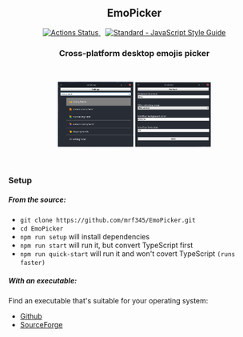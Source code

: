 <h2 align='center'>EmoPicker</h2>
<p align='center'>
    <a href='https://github.com/mrf345/EmoPicker/actions' target='_blank' style='margin-right: 2%'>
        <img alt='Actions Status' src='https://github.com/mrf345/EmoPicker/workflows/CI/badge.svg' />
    </a>
    <a href="https://standardjs.com">
        <img src="https://img.shields.io/badge/code_style-standard-brightgreen.svg" alt="Standard - JavaScript Style Guide">
    </a>
</p>
<h3 align='center'>Cross-platform desktop emojis picker</h3>

<br />

<p align='center'>
    <img src='docs/screenshot_1.png' alt='select emoji screenshot' width='30%' />
    <img src='docs/screenshot_2.png' alt='settings screenshot' width='30%' />
</p>


<br />

### Setup
##### From the source:
- `git clone https://github.com/mrf345/EmoPicker.git`
- `cd EmoPicker`
- `npm run setup` will install dependencies
- `npm run start` will run it, but convert TypeScript first
- `npm run quick-start` will run it and won't covert TypeScript `(runs faster)`


##### With an executable:
Find an executable that's suitable for your operating system:

- [Github](https://github.com/mrf345/EmoPicker/releases)
- [SourceForge](https://sourceforge.net/projects/emopicker/)
